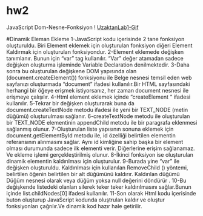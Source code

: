 # hw2
 JavaScript Dom-Nesne-Fonksiyon
! [UzaktanLab1-Gif](hw2/outputs/2.hafta.gif)

#Dinamik Eleman Ekleme
1-JavaScript kodu içerisinde 2 tane fonksiyon oluşturuldu.
Biri Element eklemek için oluşturulan fonksiyon diğeri Element Kaldırmak için oluşturulan fonksiyondur.
2-Element eklemede değişken tanımlanır. Bunun için “var” tag kullanılır. “Var” değer atamadan sadece değişken oluşturma işleminde Variable Declaration denilmektedir. 
3-Daha sonra bu oluşturulan değişkene DOM yapısında olan (document.createElement()) fonksiyonu ile Belge nesnesi temsil eden web sayfanızı oluşturmada “document” ifadesi kullanılır.Bir HTML sayfasındaki herhangi bir öğeye erişmek istiyorsanız, her zaman document nesnesi ile  erişmeye çalışılır.
4-Html element eklemek içinde  “createElement “ ifadesi kullanılır.
5-Tekrar bir değişken oluşturarak buna da document.createTextNode metodu ifadesi ile yeni bir TEXT_NODE (metin düğümü) oluşturulması sağlanır.
6-createTextNode metodu ile oluşturulan bir TEXT_NODE elementinin appendChild metodu ile bir paragrafa eklenmesi sağlanmış olunur.
7-Oluşturulan liste yapısının sonuna eklemek için document.getElementById metodu ile, id özelliği belirtilen elementin referansının alınmasını sağlar. Aynı id kimliğine sahip başka bir element olması durumunda sadece ilk elementi verir. Diğerlerine erişim sağlanamaz. Ve ekleme işlemi gerçekleştirilmiş olunur.
8-İkinci fonksiyon ise oluşturulan dinamik elementin kaldırılması için oluşturulur.
9-Burada yine “var” ile değişken oluşturuldu. Kaldırılması için kullanılan  RemoveChild () yöntemi, belirtilen öğenin belirtilen bir alt düğümünü kaldırır. Kaldırılan düğümü Düğüm nesnesi olarak veya düğüm yoksa null değerini döndürür .
10-Bu değişkende listedeki olanları silerek teker teker kaldırılmasını sağlar.Bunun içinde list.childNodes[0] ifadesi kullanılır.
11-Son olarak Html kodu içerisinde buton oluşturup JavaScript kodunda oluştrulan kaldır ve oluştur fonksiyonları çağrılır.Ve dinamik kod hazır hale getirilir.
